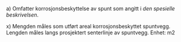 a) Omfatter korrosjonsbeskyttelse av spunt som angitt i *den spesielle beskrivelsen*.

x) Mengden måles som utført areal korrosjonsbeskyttet spuntvegg. Lengden måles langs prosjektert senterlinje av spuntvegg. Enhet: m2

